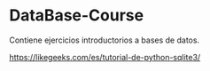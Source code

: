 # DataBase-Course
Contiene ejercicios introductorios a bases de datos.

https://likegeeks.com/es/tutorial-de-python-sqlite3/
